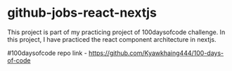 # github-jobs-react-nextjs
This project is part of my practicing project of 100daysofcode challenge. 
In this project, I have practiced the react component architecture in nextjs.

#100daysofcode repo link - https://github.com/Kyawkhaing444/100-days-of-code
